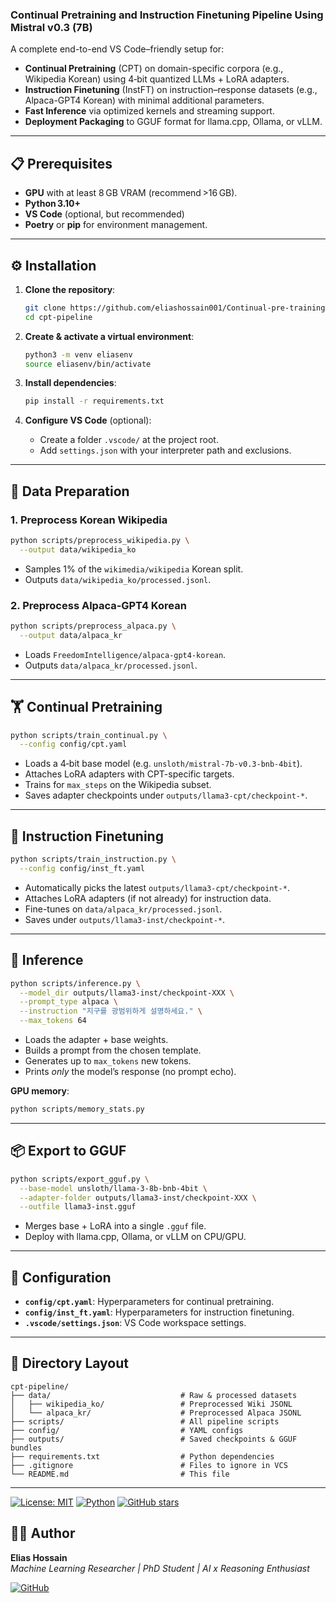 ### Continual Pretraining and Instruction Finetuning Pipeline Using Mistral v0.3 (7B)


A complete end-to-end VS Code–friendly setup for:

* **Continual Pretraining** (CPT) on domain-specific corpora (e.g., Wikipedia Korean) using 4‑bit quantized LLMs + LoRA adapters.
* **Instruction Finetuning** (InstFT) on instruction–response datasets (e.g., Alpaca-GPT4 Korean) with minimal additional parameters.
* **Fast Inference** via optimized kernels and streaming support.
* **Deployment Packaging** to GGUF format for llama.cpp, Ollama, or vLLM.

---

## 📋 Prerequisites

* **GPU** with at least 8 GB VRAM (recommend >16 GB).
* **Python 3.10+**
* **VS Code** (optional, but recommended)
* **Poetry** or **pip** for environment management.

---

## ⚙️ Installation

1. **Clone the repository**:

   ```bash
   git clone https://github.com/eliashossain001/Continual-pre-training.git
   cd cpt-pipeline
   ```

2. **Create & activate a virtual environment**:

   ```bash
   python3 -m venv eliasenv
   source eliasenv/bin/activate
   ```

3. **Install dependencies**:

   ```bash
   pip install -r requirements.txt
   ```

4. **Configure VS Code** (optional):

   * Create a folder `.vscode/` at the project root.
   * Add `settings.json` with your interpreter path and exclusions.

---

## 💾 Data Preparation

### 1. Preprocess Korean Wikipedia

```bash
python scripts/preprocess_wikipedia.py \
  --output data/wikipedia_ko
```

* Samples 1% of the `wikimedia/wikipedia` Korean split.
* Outputs `data/wikipedia_ko/processed.jsonl`.

### 2. Preprocess Alpaca‑GPT4 Korean

```bash
python scripts/preprocess_alpaca.py \
  --output data/alpaca_kr
```

* Loads `FreedomIntelligence/alpaca-gpt4-korean`.
* Outputs `data/alpaca_kr/processed.jsonl`.

---

## 🏋️ Continual Pretraining

```bash
python scripts/train_continual.py \
  --config config/cpt.yaml
```

* Loads a 4‑bit base model (e.g. `unsloth/mistral-7b-v0.3-bnb-4bit`).
* Attaches LoRA adapters with CPT-specific targets.
* Trains for `max_steps` on the Wikipedia subset.
* Saves adapter checkpoints under `outputs/llama3-cpt/checkpoint-*`.

---

## 📝 Instruction Finetuning

```bash
python scripts/train_instruction.py \
  --config config/inst_ft.yaml
```

* Automatically picks the latest `outputs/llama3-cpt/checkpoint-*`.
* Attaches LoRA adapters (if not already) for instruction data.
* Fine-tunes on `data/alpaca_kr/processed.jsonl`.
* Saves under `outputs/llama3-inst/checkpoint-*`.

---

## 🚀 Inference

```bash
python scripts/inference.py \
  --model_dir outputs/llama3-inst/checkpoint-XXX \
  --prompt_type alpaca \
  --instruction "지구를 광범위하게 설명하세요." \
  --max_tokens 64
```

* Loads the adapter + base weights.
* Builds a prompt from the chosen template.
* Generates up to `max_tokens` new tokens.
* Prints *only* the model’s response (no prompt echo).

**GPU memory**:

```bash
python scripts/memory_stats.py
```

---

## 📦 Export to GGUF

```bash
python scripts/export_gguf.py \
  --base-model unsloth/llama-3-8b-bnb-4bit \
  --adapter-folder outputs/llama3-inst/checkpoint-XXX \
  --outfile llama3-inst.gguf
```

* Merges base + LoRA into a single `.gguf` file.
* Deploy with llama.cpp, Ollama, or vLLM on CPU/GPU.

---

## 🔧 Configuration

* **`config/cpt.yaml`**: Hyperparameters for continual pretraining.
* **`config/inst_ft.yaml`**: Hyperparameters for instruction finetuning.
* **`.vscode/settings.json`**: VS Code workspace settings.

---

## 📂 Directory Layout

```
cpt-pipeline/
├── data/                             # Raw & processed datasets
│   ├── wikipedia_ko/                 # Preprocessed Wiki JSONL
│   └── alpaca_kr/                    # Preprocessed Alpaca JSONL
├── scripts/                          # All pipeline scripts
├── config/                           # YAML configs
├── outputs/                          # Saved checkpoints & GGUF bundles
├── requirements.txt                  # Python dependencies
├── .gitignore                        # Files to ignore in VCS
└── README.md                         # This file
```

---


[![License: MIT](https://img.shields.io/badge/License-MIT-blue.svg)](LICENSE) [![Python](https://img.shields.io/badge/Python-3.10%2B-blue.svg)](https://www.python.org/) [![GitHub stars](https://img.shields.io/github/stars/eliashossain001/Domain-adaptive-llm-ft?style=social)](https://github.com/eliashossain001/Domain-adaptive-llm-ft)


## 👨‍💼 Author

**Elias Hossain**  
_Machine Learning Researcher | PhD Student | AI x Reasoning Enthusiast_

[![GitHub](https://img.shields.io/badge/GitHub-EliasHossain001-blue?logo=github)](https://github.com/EliasHossain001)
